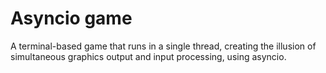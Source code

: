 # Asyncio game
A terminal-based game that runs in a single thread, creating the illusion of simultaneous graphics output and input processing, using asyncio.